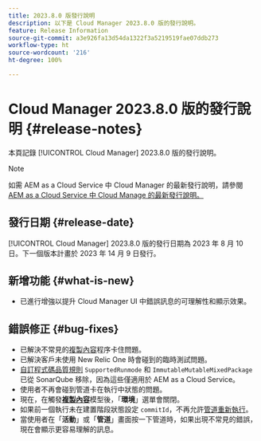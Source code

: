 ```yaml
---
title: 2023.8.0 版發行說明
description: 以下是 Cloud Manager 2023.8.0 版的發行說明。
feature: Release Information
source-git-commit: a3e926fa13d54da1322f3a5219519fae07ddb273
workflow-type: ht
source-wordcount: '216'
ht-degree: 100%

---
```



# Cloud Manager 2023.8.0 版的發行說明 {#release-notes}

本頁記錄 [!UICONTROL Cloud Manager] 2023.8.0 版的發行說明。

>[!NOTE]
>
>如需 AEM as a Cloud Service 中 Cloud Manager 的最新發行說明，請參閱 [AEM as a Cloud Service 中 Cloud Manage 的最新發行說明。](https://experienceleague.adobe.com/docs/experience-manager-cloud-service/content/implementing/using-cloud-manager/release-notes-cloud-manager/release-notes-cm-current.html)

## 發行日期 {#release-date}

[!UICONTROL Cloud Manager] 2023.8.0 版的發行日期為 2023 年 8 月 10 日。下一個版本計畫於 2023 年 14 月 9 日發行。

## 新增功能 {#what-is-new}

* 已進行增強以提升 Cloud Manager UI 中錯誤訊息的可理解性和顯示效果。

## 錯誤修正 {#bug-fixes}

* 已解決不常見的[複製內容](/help/using/content-copy.md)程序卡住問題。
* 已解決客戶未使用 New Relic One 時會碰到的臨時測試問題。
* [自訂程式碼品質規則](/help/using/custom-code-quality-rules.md) `SupportedRunmode` 和 `ImmutableMutableMixedPackage` 已從 SonarQube 移除，因為這些僅適用於 AEM as a Cloud Service。
* 使用者不再會碰到管道卡在執行中狀態的問題。
* 現在，在觸發&#x200B;**[複製內容](/help/using/content-copy.md)**&#x200B;模型後，「**環境**」選單會關閉。
* 如果前一個執行未在建置階段狀態設定 `commitId`，不再允許[管道重新執行](/help/using/code-deployment.md#reexecute-deployment)。
* 當使用者在「**活動**」或「**管道**」畫面按一下管道時，如果出現不常見的錯誤，現在會顯示更容易理解的訊息。